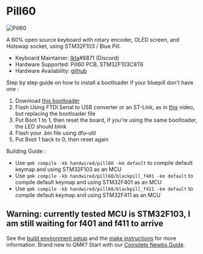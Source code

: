 # Pill60

![Pill60](https://i.imgur.com/7WmHa6ml.png)

A 60% open source keyboard with rotary encoder, OLED screen, and Hotswap socket, using STM32F103 / Blue Pill.

* Keyboard Maintainer: [Ikta](https://github.com/IktaS)#8871 (Discord)
* Hardware Supported: Pill60 PCB, STM32F103C8T6
* Hardware Availability: [github](https://github.com/IktaS/Pill60)

Step by step guide on how to install a bootloader if your bluepill don't have one :  
1. Download [this bootloader]( https://github.com/rogerclarkmelbourne/STM32duino-bootloader/blob/master/bootloader_only_binaries/generic_boot20_pc13_fastboot.bin)
2. Flash Using FTDI Serial to USB converter or an ST-Link, as in [this](https://www.youtube.com/watch?v=Myon8H111PQ) video, but replacing the bootloader file
3. Put Boot 1 to 1, then reset the board, if you're using the same bootloader, the LED should blink
4. Flash your .bin file using dfu-util
5. Put Boot 1 back to 0, then reset again

Building Guide :
- Use `qmk compile -kb handwired/pill60 -km default` to compile default keymap and using STM32F103 as an MCU
- Use `qmk compile -kb handwired/pill60/blackpill_f401 -km default` to compile default keymap and using STM32F401 as an MCU
- Use `qmk compile -kb handwired/pill60/blackpill_f411 -km default` to compile default keymap and using STM32F411 as an MCU

## Warning: currently tested MCU is STM32F103, I am still waiting for f401 and f411 to arrive

See the [build environment setup](https://docs.qmk.fm/#/getting_started_build_tools) and the [make instructions](https://docs.qmk.fm/#/getting_started_make_guide) for more information. Brand new to QMK? Start with our [Complete Newbs Guide](https://docs.qmk.fm/#/newbs).

